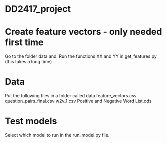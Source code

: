 # DD2417_project

# Create feature vectors - only needed first time
Go to the folder data and:
Run the functions XX and YY in get_features.py (this takes a long time)

# Data
Put the following files in a folder called data
feature_vectors.csv
question_pairs_final.csv 
w2v_1.csv
Positive and Negative Word List.ods

# Test models 
Select which model to run in the run_model.py file. 